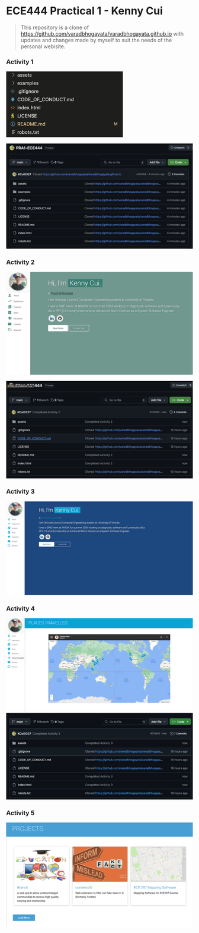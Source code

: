 # ECE444 Practical 1 - Kenny Cui

> This repository is a clone of https://github.com/varadbhogayata/varadbhogayata.github.io with updates and changes made by myself to suit the needs of the personal webisite.

### Activity 1

![](assets/img/activity_1_1.png)

![](assets/img/activity_1_2.png)

### Activity 2

![](assets/img/activity_2_1.png)

![](assets/img/activity_2_2.png)

### Activity 3

![](assets/img/activity_3_1.png)

### Activity 4

![](assets/img/activity_4_1.png)
![](assets/img/activity_4_2.png)

### Activity 5

![](assets/img/activity_5_1.png)


